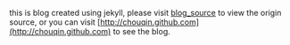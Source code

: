 this is blog created using jekyll, please visit [blog_source](https://github.com/chouqin/blog_source) to 
view the origin source, or you can visit [http://chouqin.github.com](http://chouqin.github.com) to see the blog.
